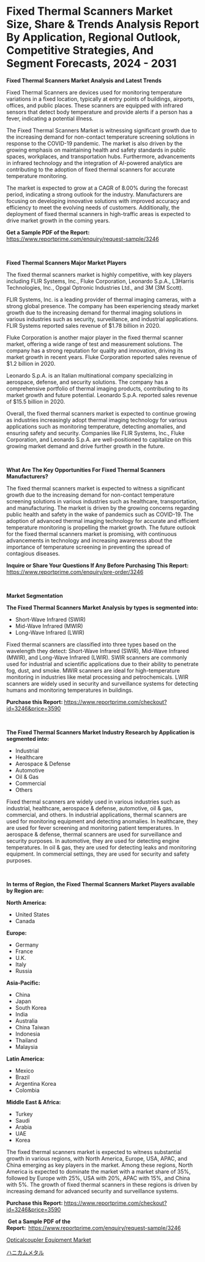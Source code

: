 <p><h1>Fixed Thermal Scanners Market Size, Share & Trends Analysis Report By Application, Regional Outlook, Competitive Strategies, And Segment Forecasts, 2024 - 2031</h1></p><p><strong>Fixed Thermal Scanners Market Analysis and Latest Trends</strong></p>
<p><p>Fixed Thermal Scanners are devices used for monitoring temperature variations in a fixed location, typically at entry points of buildings, airports, offices, and public places. These scanners are equipped with infrared sensors that detect body temperature and provide alerts if a person has a fever, indicating a potential illness.</p><p>The Fixed Thermal Scanners Market is witnessing significant growth due to the increasing demand for non-contact temperature screening solutions in response to the COVID-19 pandemic. The market is also driven by the growing emphasis on maintaining health and safety standards in public spaces, workplaces, and transportation hubs. Furthermore, advancements in infrared technology and the integration of AI-powered analytics are contributing to the adoption of fixed thermal scanners for accurate temperature monitoring.</p><p>The market is expected to grow at a CAGR of 8.00% during the forecast period, indicating a strong outlook for the industry. Manufacturers are focusing on developing innovative solutions with improved accuracy and efficiency to meet the evolving needs of customers. Additionally, the deployment of fixed thermal scanners in high-traffic areas is expected to drive market growth in the coming years.</p></p>
<p><strong>Get a Sample PDF of the Report:&nbsp;</strong> <a href="https://www.reportprime.com/enquiry/request-sample/3246">https://www.reportprime.com/enquiry/request-sample/3246</a></p>
<p>&nbsp;</p>
<p><strong>Fixed Thermal Scanners Major Market Players</strong></p>
<p><p>The fixed thermal scanners market is highly competitive, with key players including FLIR Systems, Inc., Fluke Corporation, Leonardo S.p.A., L3Harris Technologies, Inc., Opgal Optronic Industries Ltd., and 3M (3M Scott). </p><p>FLIR Systems, Inc. is a leading provider of thermal imaging cameras, with a strong global presence. The company has been experiencing steady market growth due to the increasing demand for thermal imaging solutions in various industries such as security, surveillance, and industrial applications. FLIR Systems reported sales revenue of $1.78 billion in 2020.</p><p>Fluke Corporation is another major player in the fixed thermal scanner market, offering a wide range of test and measurement solutions. The company has a strong reputation for quality and innovation, driving its market growth in recent years. Fluke Corporation reported sales revenue of $1.2 billion in 2020.</p><p>Leonardo S.p.A. is an Italian multinational company specializing in aerospace, defense, and security solutions. The company has a comprehensive portfolio of thermal imaging products, contributing to its market growth and future potential. Leonardo S.p.A. reported sales revenue of $15.5 billion in 2020.</p><p>Overall, the fixed thermal scanners market is expected to continue growing as industries increasingly adopt thermal imaging technology for various applications such as monitoring temperature, detecting anomalies, and ensuring safety and security. Companies like FLIR Systems, Inc., Fluke Corporation, and Leonardo S.p.A. are well-positioned to capitalize on this growing market demand and drive further growth in the future.</p></p>
<p>&nbsp;</p>
<p><strong>What Are The Key Opportunities For Fixed Thermal Scanners Manufacturers?</strong></p>
<p><p>The fixed thermal scanners market is expected to witness a significant growth due to the increasing demand for non-contact temperature screening solutions in various industries such as healthcare, transportation, and manufacturing. The market is driven by the growing concerns regarding public health and safety in the wake of pandemics such as COVID-19. The adoption of advanced thermal imaging technology for accurate and efficient temperature monitoring is propelling the market growth. The future outlook for the fixed thermal scanners market is promising, with continuous advancements in technology and increasing awareness about the importance of temperature screening in preventing the spread of contagious diseases.</p></p>
<p><strong>Inquire or Share Your Questions If Any Before Purchasing This Report:</strong> <a href="https://www.reportprime.com/enquiry/pre-order/3246">https://www.reportprime.com/enquiry/pre-order/3246</a></p>
<p>&nbsp;</p>
<p><strong>Market Segmentation</strong></p>
<p><strong>The Fixed Thermal Scanners Market Analysis by types is segmented into:</strong></p>
<p><ul><li>Short-Wave Infrared (SWIR)</li><li>Mid-Wave Infrared (MWIR)</li><li>Long-Wave Infrared (LWIR)</li></ul></p>
<p><p>Fixed thermal scanners are classified into three types based on the wavelength they detect: Short-Wave Infrared (SWIR), Mid-Wave Infrared (MWIR), and Long-Wave Infrared (LWIR). SWIR scanners are commonly used for industrial and scientific applications due to their ability to penetrate fog, dust, and smoke. MWIR scanners are ideal for high-temperature monitoring in industries like metal processing and petrochemicals. LWIR scanners are widely used in security and surveillance systems for detecting humans and monitoring temperatures in buildings.</p></p>
<p><strong>Purchase this Report:&nbsp;</strong><a href="https://www.reportprime.com/checkout?id=3246&price=3590">https://www.reportprime.com/checkout?id=3246&price=3590</a></p>
<p>&nbsp;</p>
<p><strong>The Fixed Thermal Scanners Market Industry Research by Application is segmented into:</strong></p>
<p><ul><li>Industrial</li><li>Healthcare</li><li>Aerospace & Defense</li><li>Automotive</li><li>Oil & Gas</li><li>Commercial</li><li>Others</li></ul></p>
<p><p>Fixed thermal scanners are widely used in various industries such as industrial, healthcare, aerospace & defense, automotive, oil & gas, commercial, and others. In industrial applications, thermal scanners are used for monitoring equipment and detecting anomalies. In healthcare, they are used for fever screening and monitoring patient temperatures. In aerospace & defense, thermal scanners are used for surveillance and security purposes. In automotive, they are used for detecting engine temperatures. In oil & gas, they are used for detecting leaks and monitoring equipment. In commercial settings, they are used for security and safety purposes.</p></p>
<p>&nbsp;</p>
<p><strong>In terms of Region, the Fixed Thermal Scanners Market Players available by Region are:</strong></p>
<p>
    <p> <strong> North America: </strong>
        <ul>
            <li>United States</li>
            <li>Canada</li>
        </ul>
        </p> 
    <p> <strong> Europe: </strong>
        <ul>
            <li>Germany</li>
            <li>France</li>
            <li>U.K.</li>
            <li>Italy</li>
            <li>Russia</li>
        </ul>
        </p> 
    <p> <strong> Asia-Pacific: </strong>
        <ul>
            <li>China</li>
            <li>Japan</li>
            <li>South Korea</li>
            <li>India</li>
            <li>Australia</li>
            <li>China Taiwan</li>
            <li>Indonesia</li>
            <li>Thailand</li>
            <li>Malaysia</li>
        </ul>
        </p> 
    <p> <strong> Latin America: </strong>
        <ul>
            <li>Mexico</li>
            <li>Brazil</li>
            <li>Argentina Korea</li>
            <li>Colombia</li>
        </ul>
        </p> 
    <p> <strong> Middle East & Africa: </strong>
        <ul>
            <li>Turkey</li>
            <li>Saudi</li>
            <li>Arabia</li>
            <li>UAE</li>
            <li>Korea</li>
        </ul>
    </p>
    </p>
<p><p>The fixed thermal scanners market is expected to witness substantial growth in various regions, with North America, Europe, USA, APAC, and China emerging as key players in the market. Among these regions, North America is expected to dominate the market with a market share of 35%, followed by Europe with 25%, USA with 20%, APAC with 15%, and China with 5%. The growth of fixed thermal scanners in these regions is driven by increasing demand for advanced security and surveillance systems.</p></p>
<p><strong>Purchase this Report: </strong><a href="https://www.reportprime.com/checkout?id=3246&price=3590">https://www.reportprime.com/checkout?id=3246&price=3590</a></p>
<p>&nbsp;<strong>Get a Sample PDF of the Report:&nbsp;&nbsp;</strong><a href="https://www.reportprime.com/enquiry/request-sample/3246">https://www.reportprime.com/enquiry/request-sample/3246</a></p>
<p><strong></strong></p>
<p><p><a href="https://github.com/RichRobinson5/Market-Research-Report-List-4/blob/main/opticalcoupler-equipment-market.md">Opticalcoupler Equipment Market</a></p><p><a href="https://github.com/oqoeusbvpadwjs08/Market-Research-Report-List-1/blob/main/760509013520.md">ハニカムメタル</a></p></p>